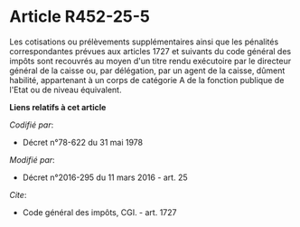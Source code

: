 # Article R452-25-5

Les cotisations ou prélèvements supplémentaires ainsi que les pénalités correspondantes prévues aux articles 1727 et suivants
du code général des impôts sont recouvrés au moyen d'un titre rendu exécutoire par le directeur général de la caisse ou, par
délégation, par un agent de la caisse, dûment habilité, appartenant à un corps de catégorie A de la fonction publique de
l'Etat ou de niveau équivalent.

**Liens relatifs à cet article**

_Codifié par_:

  - Décret n°78-622 du 31 mai 1978

_Modifié par_:

  - Décret n°2016-295 du 11 mars 2016 - art. 25

_Cite_:

  - Code général des impôts, CGI. - art. 1727
